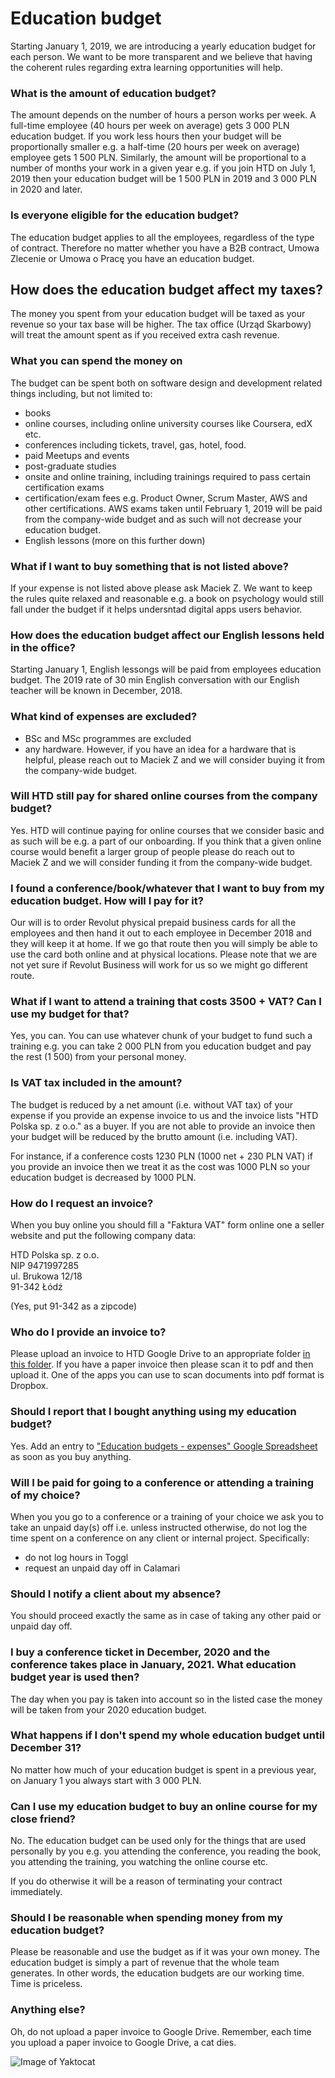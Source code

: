 # Education budget

Starting January 1, 2019, we are introducing a yearly education budget for each person. 
We want to be more transparent and we believe that having the coherent rules regarding extra learning opportunities will help.

### What is the amount of education budget?
The amount depends on the number of hours a person works per week. A full-time employee (40 hours per week on average) gets 3 000 PLN education budget. If you work less hours then your budget will be proportionally smaller e.g. a half-time (20 hours per week on average) employee gets 1 500 PLN. Similarly, the amount will be proportional to a number of months your work in a given year e.g. if you join HTD on July 1, 2019 then your education budget will be 1 500 PLN in 2019 and 3 000 PLN in 2020 and later.

### Is everyone eligible for the education budget?
The education budget applies to all the employees, regardless of the type of contract. Therefore no matter whether you have a B2B contract, Umowa Zlecenie or Umowa o Pracę you have an education budget.

## How does the education budget affect my taxes?
The money you spent from your education budget will be taxed as your revenue so your tax base will be higher. The tax office (Urząd Skarbowy) will treat the amount spent as if you received extra cash revenue.

### What you can spend the money on
The budget can be spent both on software design and development related things including, but not limited to:
- books
- online courses, including online university courses like Coursera, edX etc.
- conferences including tickets, travel, gas, hotel, food.
- paid Meetups and events
- post-graduate studies
- onsite and online training, including trainings required to pass certain certification exams
- certification/exam fees e.g. Product Owner, Scrum Master, AWS and other certifications. AWS exams taken until February 1, 2019 will be paid from the company-wide budget and as such will not decrease your education budget.
- English lessons (more on this further down)

### What if I want to buy something that is not listed above?
If your expense is not listed above please ask Maciek Z. We want to keep the rules quite relaxed and reasonable e.g. a book on psychology would still fall under the budget if it helps undersntad digital apps users behavior.

### How does the education budget affect our English lessons held in the office?
Starting January 1, English lessongs will be paid from employees education budget. The 2019 rate of 30 min English conversation with our English teacher will be known in December, 2018.

### What kind of expenses are excluded?
- BSc and MSc programmes are excluded
- any hardware. However, if you have an idea for a hardware that is helpful, please reach out to Maciek Z and we will consider buying it from the company-wide budget.

### Will HTD still pay for shared online courses from the company budget?
Yes. HTD will continue paying for online courses that we consider basic and as such will be e.g. a part of our onboarding. 
If you think that a given online course would benefit a larger group of people please do reach out to Maciek Z and we will consider funding it from the company-wide budget.

### I found a conference/book/whatever that I want to buy from my education budget. How will I pay for it?
Our will is to order Revolut physical prepaid business cards for all the employees and then hand it out to each employee in December 2018 and they will keep it at home. If we go that route then you will simply be able to use the card both online and at physical locations.
Please note that we are not yet sure if Revolut Business will work for us so we might go different route. 

### What if I want to attend a training that costs 3500 + VAT? Can I use my budget for that?
Yes, you can. You can use whatever chunk of your budget to fund such a training e.g. you can take 2 000 PLN from you education budget and pay the rest (1 500) from your personal money.

### Is VAT tax included in the amount?
The budget is reduced by a net amount (i.e. without VAT tax) of your expense if you provide an expense invoice to us and the invoice lists "HTD Polska sp. z o.o." as a buyer. If you are not able to provide an invoice then your budget will be reduced by the brutto amount (i.e. including VAT).

For instance, if a conference costs 1230 PLN (1000 net + 230 PLN VAT) if you provide an invoice then we treat it as the cost was 1000 PLN so your education budget is decreased by 1000 PLN. 

### How do I request an invoice?
When you buy online you should fill a "Faktura VAT" form online one a seller website and put the following company data:

HTD Polska sp. z o.o.  
NIP 9471997285  
ul. Brukowa 12/18  
91-342 Łódź  

(Yes, put 91-342 as a zipcode)

### Who do I provide an invoice to?
Please upload an invoice to HTD Google Drive to an appropriate folder [in this folder](https://drive.google.com/drive/u/1/folders/1R0ca_xUY-06EVTwHXCrkO2nwquzQhVzN). If you have a paper invoice then please scan it to pdf and then upload it. One of the apps you can use to scan documents into pdf format is Dropbox.

### Should I report that I bought anything using my education budget?
Yes. Add an entry to ["Education budgets - expenses" Google Spreadsheet](https://docs.google.com/spreadsheets/d/1WE352gD6To8EomFf-xK0UvMtNNw8hyXYUIZKOh4RPuM/edit#gid=0) as soon as you buy anything.

### Will I be paid for going to a conference or attending a training of my choice?
When you you go to a conference or a training of your choice we ask you to take an unpaid day(s) off i.e. unless instructed otherwise, do not log the time spent on a conference on any client or internal project. Specifically:
- do not log hours in Toggl
- request an unpaid day off in Calamari

### Should I notify a client about my absence?
You should proceed exactly the same as in case of taking any other paid or unpaid day off.

### I buy a conference ticket in December, 2020 and the conference takes place in January, 2021. What education budget year is used then?
The day when you pay is taken into account so in the listed case the money will be taken from your 2020 education budget.

### What happens if I don't spend my whole education budget until December 31?
No matter how much of your education budget is spent in a previous year, on January 1 you always start with 3 000 PLN.

### Can I use my education budget to buy an online course for my close friend?
No. The education budget can be used only for the things that are used personally by you e.g. you attending the conference, you reading the book, you attending the training, you watching the online course etc. 

If you do otherwise it will be a reason of terminating your contract immediately.

### Should I be reasonable when spending money from my education budget?
Please be reasonable and use the budget as if it was your own money. The education budget is simply a part of revenue that the whole team generates. In other words, the education budgets are our working time. Time is priceless.

### Anything else?

Oh, do not upload a paper invoice to Google Drive. Remember, each time you upload a paper invoice to Google Drive, a cat dies.   

![Image of Yaktocat](https://s.yimg.com/ny/api/res/1.2/8if8GGR3yl3IBEyG.mJYoA--~A/YXBwaWQ9aGlnaGxhbmRlcjtzbT0xO3c9ODAw/http://media.zenfs.com/en-US/homerun/people_218/ddeaf5d430f4cc7b679ea3c9c0be05df)
